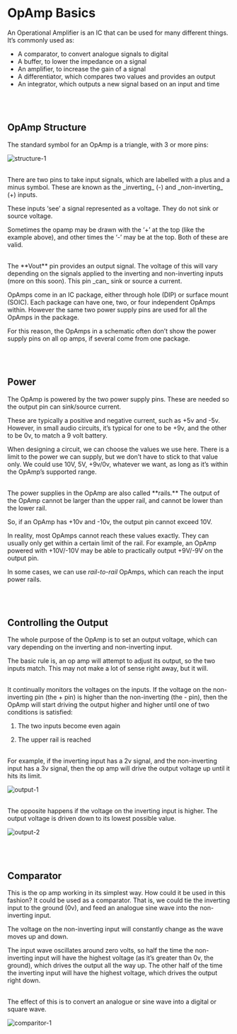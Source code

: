 # OpAmp Basics

An Operational Amplifier is an IC that can be used for many different things. It’s commonly used as:
* A comparator, to convert analogue signals to digital
* A buffer, to lower the impedance on a signal
* An amplifier, to increase the gain of a signal
* A differentiator, which compares two values and provides an output
* An integrator, which outputs a new signal based on an input and time


</br></br>
## OpAmp Structure

The standard symbol for an OpAmp is a triangle, with 3 or more pins:

![structure-1](https://github.com/user-attachments/assets/6e183916-6704-4d8a-a580-299841f2e44d)


</br>
There are two pins to take input signals, which are labelled with a plus and a minus symbol. These are known as the _inverting_ (-) and _non-inverting_ (+) inputs.

These inputs ‘see’ a signal represented as a voltage. They do not sink or source voltage.

Sometimes the opamp may be drawn with the ‘+’ at the top (like the example above), and other times the ‘-’ may be at the top. Both of these are valid.

</br>
The **Vout** pin provides an output signal. The voltage of this will vary depending on the signals applied to the inverting and non-inverting inputs (more on this soon). This pin _can_ sink or source a current.

OpAmps come in an IC package, either through hole (DIP) or surface mount (SOIC). Each package can have one, two, or four independent OpAmps within. However the same two power supply pins are used for all the OpAmps in the package.

For this reason, the OpAmps in a schematic often don’t show the power supply pins on all op amps, if several come from one package.


</br></br>
## Power

The OpAmp is powered by the two power supply pins. These are needed so the output pin can sink/source current.

These are typically a positive and negative current, such as +5v and -5v. However, in small audio circuits, it’s typical for one to be +9v, and the other to be 0v, to match a 9 volt battery.

When designing a circuit, we can choose the values we use here. There is a limit to the power we can supply, but we don’t have to stick to that value only. We could use 10V, 5V, +9v/0v, whatever we want, as long as it’s within the OpAmp’s supported range.

</br>
The power supplies in the OpAmp are also called **rails.** The output of the OpAmp cannot be larger than the upper rail, and cannot be lower than the lower rail.

So, if an OpAmp has +10v and -10v, the output pin cannot exceed 10V.

In reality, most OpAmps cannot reach these values exactly. They can usually only get within a certain limit of the rail. For example, an OpAmp powered with +10V/-10V may be able to practically output +9V/-9V on the output pin.

In some cases, we can use _rail-to-rail_ OpAmps, which can reach the input power rails.



</br></br>
## Controlling the Output

The whole purpose of the OpAmp is to set an output voltage, which can vary depending on the inverting and non-inverting input.

The basic rule is, an op amp will attempt to adjust its output, so the two inputs match. This may not make a lot of sense right away, but it will.

</br>
It continually monitors the voltages on the inputs. If the voltage on the non-inverting pin (the + pin) is higher than the non-inverting (the - pin), then the OpAmp will start driving the output higher and higher until one of two conditions is satisfied:

1. The two inputs become even again

2. The upper rail is reached


</br>
For example, if the inverting input has a 2v signal, and the non-inverting input has a 3v signal, then the op amp will drive the output voltage up until it hits its limit.

![output-1](https://github.com/user-attachments/assets/2fefd91d-8a64-4851-b17f-8aa92e90233c)


</br>
The opposite happens if the voltage on the inverting input is higher. The output voltage is driven down to its lowest possible value.

![output-2](https://github.com/user-attachments/assets/ed73f562-2880-4f0f-817b-d0968341384d)



</br></br>
## Comparator

This is the op amp working in its simplest way. How could it be used in this fashion? It could be used as a comparator. That is, we could tie the inverting input to the ground (0v), and feed an analogue sine wave into the non-inverting input.

The voltage on the non-inverting input will constantly change as the wave moves up and down.

The input wave oscillates around zero volts, so half the time the non-inverting input will have the highest voltage (as it’s greater than 0v, the ground), which drives the output all the way up. The other half of the time the inverting input will have the highest voltage, which drives the output right down.

</br>
The effect of this is to convert an analogue or sine wave into a digital or square wave.

![comparitor-1](https://github.com/user-attachments/assets/357c484a-7807-4113-979f-0fadb1d3afdd)


